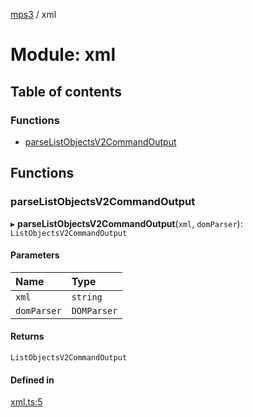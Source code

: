 [mps3](../API.md) / xml

# Module: xml

## Table of contents

### Functions

- [parseListObjectsV2CommandOutput](xml.md#parselistobjectsv2commandoutput)

## Functions

### parseListObjectsV2CommandOutput

▸ **parseListObjectsV2CommandOutput**(`xml`, `domParser`): `ListObjectsV2CommandOutput`

#### Parameters

| Name | Type |
| :------ | :------ |
| `xml` | `string` |
| `domParser` | `DOMParser` |

#### Returns

`ListObjectsV2CommandOutput`

#### Defined in

[xml.ts:5](https://github.com/endpointservices/mps3/blob/f1b10b6/src/xml.ts#L5)
